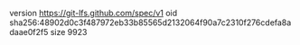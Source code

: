 version https://git-lfs.github.com/spec/v1
oid sha256:48902d0c3f487972eb33b85565d2132064f90a7c2310f276cdefa8adaae0f2f5
size 9923
